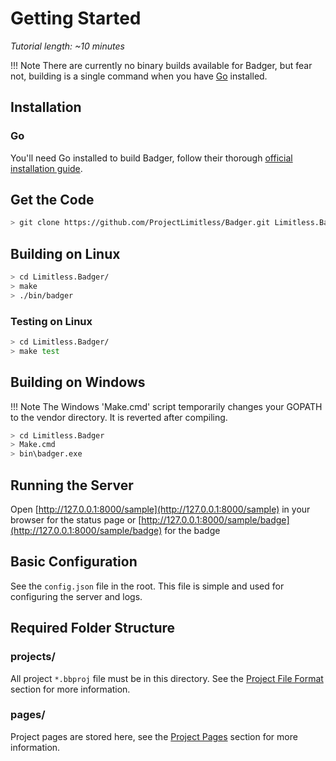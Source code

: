 # Getting Started

*Tutorial length: ~10 minutes*

!!! Note
    There are currently no binary builds available for Badger, but fear not,
    building is a single command when you have [Go](https://golang.org) installed.


## Installation

### Go

You'll need Go installed to build Badger, follow their thorough
[official installation guide](https://golang.org/doc/install).

## Get the Code

```sh
> git clone https://github.com/ProjectLimitless/Badger.git Limitless.Badger
```

## Building on Linux

```sh
> cd Limitless.Badger/
> make
> ./bin/badger
```

### Testing on Linux

```sh
> cd Limitless.Badger/
> make test
```

## Building on Windows

!!! Note
    The Windows 'Make.cmd' script temporarily changes your GOPATH to the vendor
    directory. It is reverted after compiling.

```sh
> cd Limitless.Badger
> Make.cmd
> bin\badger.exe
```

## Running the Server

Open [http://127.0.0.1:8000/sample](http://127.0.0.1:8000/sample) in your browser
for the status page or
[http://127.0.0.1:8000/sample/badge](http://127.0.0.1:8000/sample/badge) for the
badge

## Basic Configuration

See the `config.json` file in the root. This file is simple and used for
configuring the server and logs.

## Required Folder Structure

### projects/

All project `*.bbproj` file must be in this directory. See the
[Project File Format](/project-file-format) section for more information.

### pages/

Project pages are stored here, see the [Project Pages](/project-pages) section
for more information.
